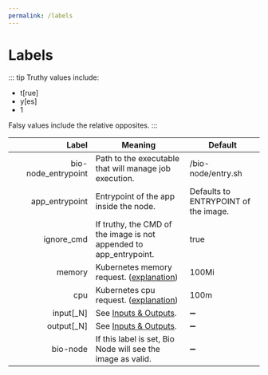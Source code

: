 ```yaml
---
permalink: /labels
---
```


# Labels

::: tip
Truthy values include:

- t[rue]
- y[es]
- 1

Falsy values include the relative opposites.
:::

| <div style="min-width:150px">Label</div> | Meaning                                                                                                                                                                             | Default                              |
| ---------------------------------------: | ----------------------------------------------------------------------------------------------------------------------------------------------------------------------------------- | ------------------------------------ |
|                      bio-node_entrypoint | Path to the executable that will manage job execution.                                                                                                                              | /bio-node/entry.sh                   |
|                           app_entrypoint | Entrypoint of the app inside the node.                                                                                                                                              | Defaults to ENTRYPOINT of the image. |
|                               ignore_cmd | If truthy, the CMD of the image is not appended to app_entrypoint.                                                                                                                  | true                                 |
|                                   memory | Kubernetes memory request. ([explanation](https://kubernetes.io/docs/concepts/configuration/manage-compute-resources-container/#resource-requests-and-limits-of-pod-and-container)) | 100Mi                                |
|                                      cpu | Kubernetes cpu request. ([explanation](https://kubernetes.io/docs/concepts/configuration/manage-compute-resources-container/#resource-requests-and-limits-of-pod-and-container))    | 100m                                 |
|                                input[_N] | See [Inputs & Outputs](/inputs_outputs/).                                                                                                                                           | :heavy_minus_sign:                   |
|                               output[_N] | See [Inputs & Outputs](/inputs_outputs/).                                                                                                                                           | :heavy_minus_sign:                   |
|                                 bio-node | If this label is set, Bio Node will see the image as valid.                                                                                                                         | :heavy_minus_sign:                   |
